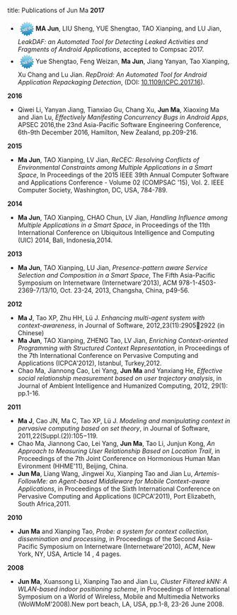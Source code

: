title: Publications of Jun Ma
**2017**

- <img src="static/img/new.jpg" width = "40" height = "40" align=center />**MA Jun**, LIU Sheng, YUE Shengtao, TAO Xianping, and LU Jian, *LeakDAF: an Automated Tool for Detecting Leaked Activities and Fragments of Android Applications*, accepted to Compsac 2017.
- <img src="static/img/new.jpg" width = "40" height = "40" align=center />Yue Shengtao, Feng Weizan, **Ma Jun**, Jiang Yanyan, Tao Xianping, Xu Chang and Lu Jian. *RepDroid: An Automated Tool for Android Application Repackaging Detection*, (DOI: [10.1109/ICPC.2017.16](https://doi.org/10.1109/ICPC.2017.16)).

**2016**

- Qiwei Li, Yanyan Jiang, Tianxiao Gu, Chang Xu, **Jun Ma**, Xiaoxing Ma and Jian Lu, *Effectively Manifesting Concurrency Bugs in Android Apps*, APSEC 2016,the 23nd Asia-Pacific Software Engineering Conference, 6th-9th December 2016, Hamilton, New Zealand, pp.209-216.

**2015**

- **Ma Jun**, TAO Xianping, LV Jian, *ReCEC: Resolving Conflicts of Environmental Constraints among Multiple Applications in a Smart Space*,  In Proceedings of the 2015 IEEE 39th Annual Computer Software and Applications Conference - Volume 02 (COMPSAC '15), Vol. 2. IEEE Computer Society, Washington, DC, USA, 784-789. 

**2014**

- **Ma Jun**, TAO Xianping, CHAO Chun, LV Jian, *Handling Influence among Multiple Applications in a Smart Space*, in Proceedings of the 11th International Conference on Ubiquitous Intelligence and Computing (UIC) 2014, Bali, Indonesia,2014.

**2013**

- **Ma Jun**, TAO Xianping, LU Jian, *Presence-pattern aware Service Selection and Composition in a Smart Space*, The Fifth Asia-Pacific Symposium on Internetware (Internetware'2013), ACM 978-1-4503-2369-7/13/10, Oct. 23-24, 2013, Changsha, China, p49-56.

**2012**

- **Ma J**, Tao XP, Zhu HH, Lü J. *Enhancing multi-agent system with context-awareness*, in Journal of Software, 2012,23(11):29052922 (in Chinese)
- **Ma Jun**, TAO Xianping, ZHENG Tao, LV Jian, *Enriching Context-oriented Programming with Structured Context Representation*, in Proceedings of the 7th International Conference on Pervasive Computing and Applications (ICPCA'2012), Istanbul, Turkey,2012.
- Chao Ma, Jiannong Cao, Lei Yang, **Jun Ma** and Yanxiang He, *Effective social relationship measurement based on user trajectory analysis*, in Journal of Ambient Intelligence and Humanized Computing, 2012, 29(1): pp.1-16.

**2011**

- **Ma J**, Cao JN, Ma C, Tao XP, Lü J. *Modeling and manipulating context in pervasive computing based on set
theory*, in Journal of Software, 2011,22(Suppl.(2)):105−119.
- Chao Ma, Jiannong Cao, Lei Yang, **Jun Ma**, Tao Li, Junjun Kong, *An Approach to Measuring User Relationship Based on Location Trail*, in Proceedings of the 7th Joint Conference on Hormonious Human Man Evironment (HHME'11), Beijing, China.
- **Jun Ma**, Liang Wang, Jingwei Xu, Xianping Tao and Jian Lu, *Artemis-FollowMe: an Agent-based Middleware for Mobile Context-aware Applications*, in Proceedings of the Sixth International Conference on Pervasive Computing and Applications (ICPCA'2011), Port Elizabeth, South Africa,2011.

**2010**

- **Jun Ma** and Xianping Tao, *Probe: a system for context collection, dissemination and processing*, in Proceedings of the Second Asia-Pacific Symposium on Internetware (Internetware'2010), ACM, New York, NY, USA, Article 14 , 4 pages.

**2008**

- **Jun Ma**, Xuansong Li, Xianping Tao and Jian Lu, *Cluster Filtered kNN: A WLAN-based indoor positioning scheme*, in Proceedings of International Symposium on a World of Wireless, Mobile and Multimedia Networks (WoWMoM'2008).New port beach, LA, USA, pp.1-8, 23-26 June 2008.
